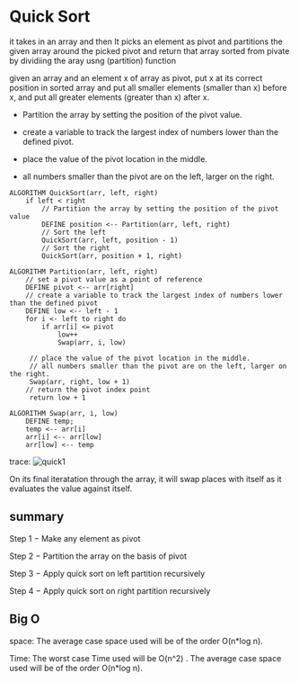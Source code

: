 # Quick Sort
it takes in an array and then It picks an element as pivot and partitions the given array around the picked pivot and return that array sorted from pivate by dividiing the aray usng (partition) function

given an array and an element x of array as pivot, put x at its correct position in sorted array and put all smaller elements (smaller than x) before x, and put all greater elements (greater than x) after x.

* Partition the array by setting the position of the pivot value.

* create a variable to track the largest index of numbers lower than the defined pivot.

* place the value of the pivot location in the middle.

* all numbers smaller than the pivot are on the left, larger on the right.

```
ALGORITHM QuickSort(arr, left, right)
    if left < right
        // Partition the array by setting the position of the pivot value
        DEFINE position <-- Partition(arr, left, right)
        // Sort the left
        QuickSort(arr, left, position - 1)
        // Sort the right
        QuickSort(arr, position + 1, right)

ALGORITHM Partition(arr, left, right)
    // set a pivot value as a point of reference
    DEFINE pivot <-- arr[right]
    // create a variable to track the largest index of numbers lower than the defined pivot
    DEFINE low <-- left - 1
    for i <- left to right do
        if arr[i] <= pivot
            low++
            Swap(arr, i, low)

     // place the value of the pivot location in the middle.
     // all numbers smaller than the pivot are on the left, larger on the right.
     Swap(arr, right, low + 1)
    // return the pivot index point
     return low + 1

ALGORITHM Swap(arr, i, low)
    DEFINE temp;
    temp <-- arr[i]
    arr[i] <-- arr[low]
    arr[low] <-- temp
```
trace:
![quick1](https://user-images.githubusercontent.com/61474974/173194516-1942c667-d01b-486f-97a9-f203cb037956.jpg)


On its final iteratation through the array, it will swap places with itself as it evaluates the value against itself.

## summary
Step 1 − Make any element as pivot

Step 2 − Partition the array on the basis of pivot

Step 3 − Apply quick sort on left partition recursively

Step 4 − Apply quick sort on right partition recursively

## Big O
space:
The average case space used will be of the order O(n*log n).

Time:
The worst case Time used will be O(n^2) . 
The average case space used will be of the order O(n*log n).
